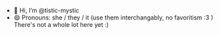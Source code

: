 - 👋 Hi, I’m @tistic-mystic
- 😄 Pronouns: she / they / it (use them interchangably, no favoritism :3 )
There's not a whole lot here yet :)
<!---
tistic-mystic/tistic-mystic is a ✨ special ✨ repository because its `README.md` (this file) appears on your GitHub profile.
You can click the Preview link to take a look at your changes.
--->
